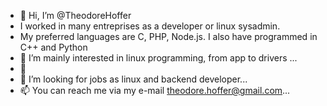- 👋 Hi, I’m @TheodoreHoffer
- I worked in many entreprises as a developer or linux sysadmin.
- My preferred languages are C, PHP, Node.js. I also have programmed in C++ and Python
- 👀 I’m mainly interested in linux programming, from app to drivers ...
- 🌱 
- 💞️ I’m looking for jobs as linux and backend developer...
- 📫 You can reach me via my e-mail theodore.hoffer@gmail.com...

<!---
TheodoreHoffer/TheodoreHoffer is a ✨ special ✨ repository because its `README.md` (this file) appears on your GitHub profile.
You can click the Preview link to take a look at your changes.
--->
